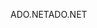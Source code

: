 <span data-ttu-id="fe7e3-101">ADO.NET</span><span class="sxs-lookup"><span data-stu-id="fe7e3-101">ADO.NET</span></span>